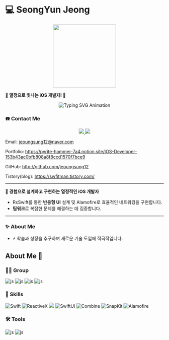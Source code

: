 # 💻 SeongYun Jeong
<p align="center">
  <img src="https://media.giphy.com/media/26BRuo6sLetdllPAQ/giphy.gif" width="200">
</p>

**🚀 열정으로 빛나는 iOS 개발자! 🚀**

<p align="center">
  <img src="https://readme-typing-svg.herokuapp.com?font=Fira+Code&size=24&pause=1000&color=F75151&background=FFFFFF00&center=true&vCenter=true&width=435&lines=SwiftUI+UIKit;Combine+Reactive;+;🔥+Explore+Everyday!" alt="Typing SVG Animation">
</p>


### ☎️ **Contact Me**
<p align="center">
  <a href="mailto:bakjjh129@gmail.com">
  <img src="https://img.shields.io/badge/Gmail-EA4335?style=for-the-badge&logo=gmail&logoColor=white">
</a>
  <a href="https://www.instagram.com/tjddbsdl_"><img src="https://img.shields.io/badge/Instagram-E4405F?style=for-the-badge&logo=instagram&logoColor=white"></a>
</p>


Email: jeoungsung12@naver.com

Portfolio: https://pyrite-hammer-7a4.notion.site/iOS-Developer-153b43ac0bfb808a8f8ccd1570f7bce9

GitHub: http://github.com/jeoungsung12

Tistory(blog): https://swfitman.tistory.com/

---


**📱 경험으로 설계하고 구현하는 열정적인 iOS 개발자**  
- RxSwift를 통한 **반응형 UI** 설계 및 Alamofire로 효율적인 네트워킹을 구현합니다.  
- **팀워크**로 복잡한 문제를 해결하는 데 집중합니다.  

---
### ✨ About Me  
- ⚡ 학습과 성장을 추구하며 새로운 기술 도입에 적극적입니다.  


## About Me 🙂

### 🤜🤛 Group
![js](https://img.shields.io/badge/Slack-4A154B?style=for-the-badge&logo=slack&logoColor=white) ![js](https://img.shields.io/badge/Discord-7289DA?style=for-the-badge&logo=discord&logoColor=white) ![js](https://img.shields.io/badge/Notion-000000?style=for-the-badge&logo=notion&logoColor=white) ![js](https://img.shields.io/badge/Figma-F24E1E?style=for-the-badge&logo=figma&logoColor=white)

### 🚀 Skills


![Swift](https://img.shields.io/badge/Swift-FA7343?style=for-the-badge&logo=swift&logoColor=white)
![ReactiveX](https://img.shields.io/badge/ReactiveX-B7178C?style=for-the-badge&logo=ReactiveX&logoColor=white)
<img src="https://img.shields.io/badge/uikit-%232396F3.svg?&style=for-the-badge&logo=uikit&logoColor=white" />
![SwiftUI](https://img.shields.io/badge/SwiftUI-1D4ED8?style=for-the-badge&logo=swift&logoColor=white)
![Combine](https://img.shields.io/badge/Combine-FF2D55?style=for-the-badge&logo=swift&logoColor=white)
![SnapKit](https://img.shields.io/badge/SnapKit-2196F3?style=for-the-badge&logo=swift&logoColor=white)
![Alamofire](https://img.shields.io/badge/Alamofire-00C7B7?style=for-the-badge&logo=swift&logoColor=white)


### 🛠️ Tools

![js](https://img.shields.io/badge/Xcode-007ACC?style=for-the-badge&logo=Xcode&logoColor=white) ![js](https://img.shields.io/badge/GitHub-100000?style=for-the-badge&logo=github&logoColor=white) 


